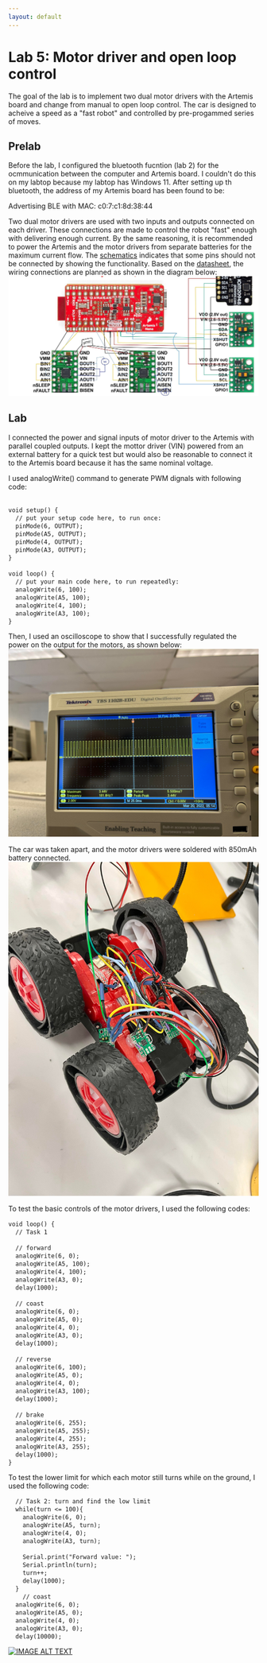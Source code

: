 ```yaml
---
layout: default
---
```


# Lab 5: Motor driver and open loop control

The goal of the lab is to implement two dual motor drivers with the Artemis board and change from manual to open loop control. The car is designed to acheive a speed as a "fast robot" and controlled by pre-progammed series of moves. 

## Prelab
Before the lab, I configured the bluetooth fucntion (lab 2) for the ocmmunication between the computer and Artemis board. I couldn't do this on my labtop because my labtop has Windows 11. After setting up th bluetooth, the address of my Artemis board has been found to be:

Advertising BLE with MAC: c0:7:c1:8d:38:44

Two dual motor drivers are used with two inputs and outputs connected on each driver. These connections are made to control the robot "fast" enough with delivering enough current. 
By the same reasoning, it is recommended to power the Artemis and the motor drivers from separate batteries for the maximum current flow. 
The [schematics](https://cdn.sparkfun.com/assets/5/5/1/6/3/RedBoard-Artemis-Nano.pdf) indicates that some pins should not be connected by showing the functionality.
Based on the [datasheet](https://www.ti.com/lit/ds/symlink/drv8833.pdf?HQS=dis-dk-null-digikeymode-dsf-pf-null-wwe&ts=1646971142340&ref_url=https%253A%252F%252Fcei-lab.github.io%252F), the wiring connections are planned as shown in the diagram below:
![sch](./img5/sch.jpg)

## Lab

I connected the power and signal inputs of motor driver to the Artemis with parallel coupled outputs. I kept the mottor driver (VIN) powered from an external battery for a quick test but would also be reasonable to connect it to the Artemis board because it has the same nominal voltage. 

I used analogWrite() command to generate PWM dignals with following code:
```

void setup() {
  // put your setup code here, to run once:
  pinMode(6, OUTPUT);
  pinMode(A5, OUTPUT);
  pinMode(4, OUTPUT);
  pinMode(A3, OUTPUT);
}

void loop() {
  // put your main code here, to run repeatedly:
  analogWrite(6, 100);
  analogWrite(A5, 100);
  analogWrite(4, 100);
  analogWrite(A3, 100);
}
```
Then, I used an oscilloscope to show that I successfully regulated the power on the output for the motors, as shown below:
![osc](./img5/osc.jpg)

The car was taken apart, and the motor drivers were soldered with 850mAh battery connected. 
![general](./img5/general.jpg)

To test the basic controls of the motor drivers, I used the following codes:

```
void loop() {
  // Task 1

  // forward
  analogWrite(6, 0);
  analogWrite(A5, 100);
  analogWrite(4, 100);
  analogWrite(A3, 0);
  delay(1000);
  
  // coast
  analogWrite(6, 0);
  analogWrite(A5, 0);
  analogWrite(4, 0);
  analogWrite(A3, 0);
  delay(1000);
  
  // reverse
  analogWrite(6, 100);
  analogWrite(A5, 0);
  analogWrite(4, 0);
  analogWrite(A3, 100);
  delay(1000);
  
  // brake
  analogWrite(6, 255);
  analogWrite(A5, 255);
  analogWrite(4, 255);
  analogWrite(A3, 255);
  delay(1000);
}
```
To test the lower limit for which each motor still turns while on the ground, I used the following code:

```
  // Task 2: turn and find the low limit
  while(turn <= 100){
    analogWrite(6, 0);
    analogWrite(A5, turn);
    analogWrite(4, 0);
    analogWrite(A3, turn);

    Serial.print("Forward value: ");
    Serial.println(turn);
    turn++;
    delay(1000);
  }
    // coast
  analogWrite(6, 0);
  analogWrite(A5, 0);
  analogWrite(4, 0);
  analogWrite(A3, 0);
  delay(10000);
```
[![IMAGE ALT TEXT](https://www.youtube.com/watch?v=3yQ1RO_84jY/0.jpg)](https://www.youtube.com/watch?v=3yQ1RO_84jY)


